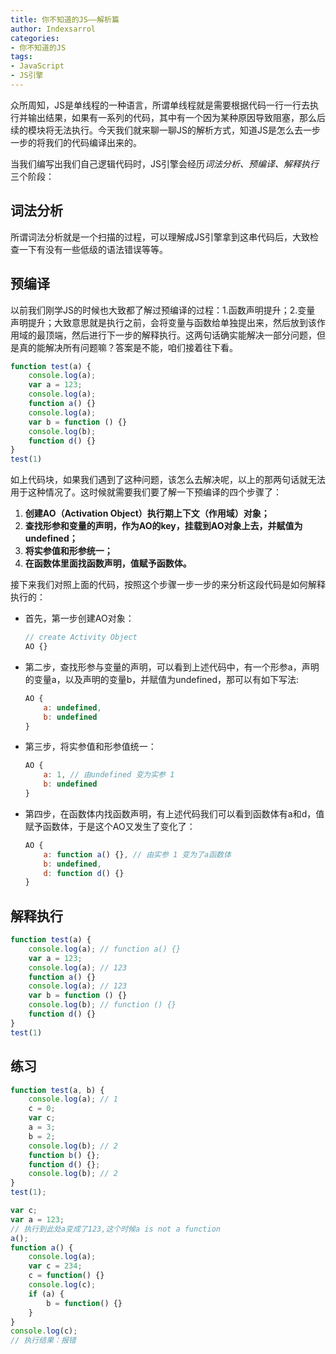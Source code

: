 ```yaml
---
title: 你不知道的JS——解析篇
author: Indexsarrol
categories: 
- 你不知道的JS
tags:
- JavaScript
- JS引擎
---
```




​		众所周知，JS是单线程的一种语言，所谓单线程就是需要根据代码一行一行去执行并输出结果，如果有一系列的代码，其中有一个因为某种原因导致阻塞，那么后续的模块将无法执行。今天我们就来聊一聊JS的解析方式，知道JS是怎么去一步一步的将我们的代码编译出来的。


​	当我们编写出我们自己逻辑代码时，JS引擎会经历*词法分析、预编译、解释执行*三个阶段：
<!-- more -->
## **词法分析**

​		所谓词法分析就是一个扫描的过程，可以理解成JS引擎拿到这串代码后，大致检查一下有没有一些低级的语法错误等等。

## **预编译**

​		以前我们刚学JS的时候也大致都了解过预编译的过程：1.函数声明提升；2.变量 声明提升；大致意思就是执行之前，会将变量与函数给单独提出来，然后放到该作用域的最顶端，然后进行下一步的解释执行。这两句话确实能解决一部分问题，但是真的能解决所有问题嘛？答案是不能，咱们接着往下看。

```js
function test(a) {
    console.log(a);
    var a = 123;
    console.log(a);
    function a() {}
    console.log(a);
    var b = function () {}
    console.log(b);
    function d() {}
}
test(1)
```

如上代码块，如果我们遇到了这种问题，该怎么去解决呢，以上的那两句话就无法用于这种情况了。这时候就需要我们要了解一下预编译的四个步骤了：

1. **创建AO（Activation Object）执行期上下文（作用域）对象；**
2. **查找形参和变量的声明，作为AO的key，挂载到AO对象上去，并赋值为undefined；**
3. **将实参值和形参统一；**
4. **在函数体里面找函数声明，值赋予函数体。**

接下来我们对照上面的代码，按照这个步骤一步一步的来分析这段代码是如何解释执行的：

- 首先，第一步创建AO对象：

  ```js
  // create Activity Object
  AO {}
  ```

- 第二步，查找形参与变量的声明，可以看到上述代码中，有一个形参a，声明的变量a，以及声明的变量b，并赋值为undefined，那可以有如下写法:

  ```js
  AO {
      a: undefined,
      b: undefined
  }
  ```
  
- 第三步，将实参值和形参值统一：

  ```js
  AO {
      a: 1, // 由undefined 变为实参 1
      b: undefined
  }
  ```

- 第四步，在函数体内找函数声明，有上述代码我们可以看到函数体有a和d，值赋予函数体，于是这个AO又发生了变化了：

  ```js
  AO {
      a: function a() {}, // 由实参 1 变为了a函数体
      b: undefined,
      d: function d() {}
  }
  ```

## 解释执行

```js
function test(a) {
    console.log(a); // function a() {}
    var a = 123;
    console.log(a); // 123
    function a() {}
    console.log(a); // 123
    var b = function () {}
    console.log(b); // function () {}
    function d() {}
}
test(1)
```

## 练习

```js
function test(a, b) {
    console.log(a); // 1
    c = 0;
    var c;
    a = 3;
    b = 2;
    console.log(b); // 2
    function b() {};
    function d() {};
    console.log(b); // 2
}
test(1);
```



```js
var c;
var a = 123;
// 执行到此处a变成了123,这个时候a is not a function 
a();
function a() {
    console.log(a);
    var c = 234;
    c = function() {}
    console.log(c);
    if (a) {
        b = function() {}    
    }
}
console.log(c);
// 执行结果：报错
```

